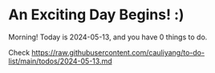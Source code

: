# An Exciting Day Begins! :)

Morning! Today is 2024-05-13, and you have 0 things to do.

Check https://raw.githubusercontent.com/cauliyang/to-do-list/main/todos/2024-05-13.md